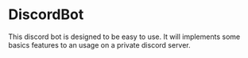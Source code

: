 # DiscordBot

This discord bot is designed to be easy to use.
It will implements some basics features to an usage on a private discord server.
